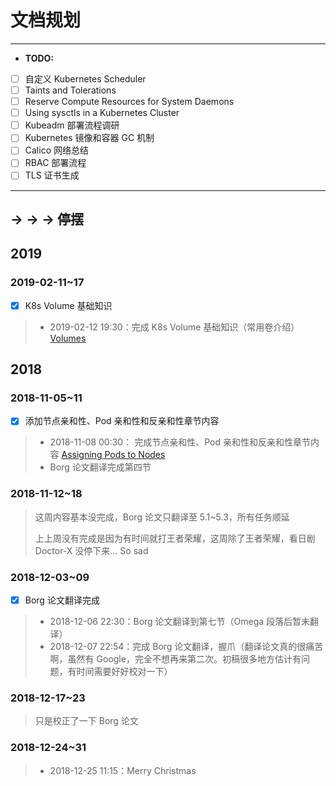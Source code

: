 # 文档规划

---

- __TODO:__

- [ ] 自定义 Kubernetes Scheduler
- [ ] Taints and Tolerations
- [ ] Reserve Compute Resources for System Daemons
- [ ] Using sysctls in a Kubernetes Cluster
- [ ] Kubeadm 部署流程调研
- [ ] Kubernetes 镜像和容器 GC 机制
- [ ] Calico 网络总结
- [ ] RBAC 部署流程
- [ ] TLS 证书生成

---

## -> -> -> 停摆

## 2019

### 2019-02-11~17

- [x] K8s Volume 基础知识

> * 2019-02-12 19:30：完成 K8s Volume 基础知识（常用卷介绍）[Volumes](/k8s/concepts-volumes.html)

## 2018

### 2018-11-05~11

- [x] 添加节点亲和性、Pod 亲和性和反亲和性章节内容

> * 2018-11-08 00:30： 完成节点亲和性、Pod 亲和性和反亲和性章节内容 [Assigning Pods to Nodes](/k8s/assigning-pods-to-nodes.html)
> * Borg 论文翻译完成第四节

### 2018-11-12~18

> 这周内容基本没完成，Borg 论文只翻译至 5.1~5.3，所有任务顺延
>
> 上上周没有完成是因为有时间就打王者荣耀，这周除了王者荣耀，看日剧 Doctor-X 没停下来... So sad

### 2018-12-03~09

- [x] Borg 论文翻译完成

> * 2018-12-06 22:30：Borg 论文翻译到第七节（Omega 段落后暂未翻译）
> * 2018-12-07 22:54：完成 Borg 论文翻译，握爪（翻译论文真的很痛苦啊，虽然有 Google，完全不想再来第二次。初稿很多地方估计有问题，有时间需要好好校对一下）

### 2018-12-17~23

> 只是校正了一下 Borg 论文

### 2018-12-24~31

> * 2018-12-25 11:15：Merry Christmas
